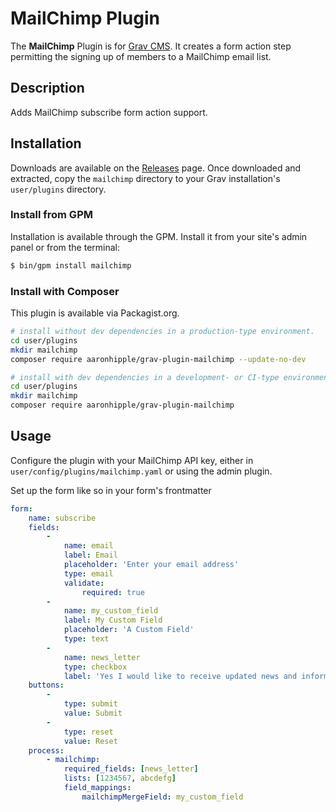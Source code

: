 # MailChimp Plugin

The **MailChimp** Plugin is for [Grav CMS](http://github.com/getgrav/grav). It creates a form action step permitting the signing up of members to a MailChimp email list.

## Description

Adds MailChimp subscribe form action support.

## Installation

Downloads are available on the [Releases](../../releases) page. Once downloaded and extracted, copy the `mailchimp` directory to your Grav installation's `user/plugins` directory.

### Install from GPM

Installation is available through the GPM. Install it from your site's admin panel or from the terminal:

```bash
$ bin/gpm install mailchimp
```

### Install with Composer

This plugin is available via Packagist.org.

```bash
# install without dev dependencies in a production-type environment.
cd user/plugins
mkdir mailchimp
composer require aaronhipple/grav-plugin-mailchimp --update-no-dev

# install with dev dependencies in a development- or CI-type environment.
cd user/plugins
mkdir mailchimp
composer require aaronhipple/grav-plugin-mailchimp
```

## Usage

Configure the plugin with your MailChimp API key, either in `user/config/plugins/mailchimp.yaml` or using the admin plugin.

Set up the form like so in your form's frontmatter

```yaml
form:
    name: subscribe
    fields:
        -
            name: email
            label: Email
            placeholder: 'Enter your email address'
            type: email
            validate:
                required: true
        - 
            name: my_custom_field
            label: My Custom Field
            placeholder: 'A Custom Field'
            type: text
        -
            name: news_letter
            type: checkbox
            label: 'Yes I would like to receive updated news and information'
    buttons:
        -
            type: submit
            value: Submit
        -
            type: reset
            value: Reset
    process:
        - mailchimp:
            required_fields: [news_letter]
            lists: [1234567, abcdefg]
            field_mappings:
                mailchimpMergeField: my_custom_field
```
